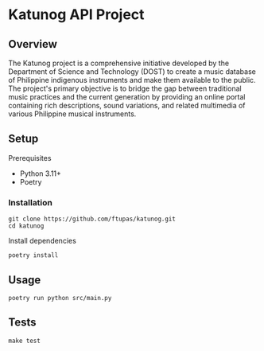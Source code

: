 # Katunog API Project

## Overview

The Katunog project is a comprehensive initiative developed by the Department of
Science and Technology (DOST) to create a music database of Philippine
indigenous instruments and make them available to the public. The project's
primary objective is to bridge the gap between traditional music practices and
the current generation by providing an online portal containing rich
descriptions, sound variations, and related multimedia of various Philippine
musical instruments.

## Setup

Prerequisites

-   Python 3.11+
-   Poetry

### Installation

```shell
git clone https://github.com/ftupas/katunog.git
cd katunog
```

Install dependencies

```shell
poetry install
```

## Usage

```shell
poetry run python src/main.py
```

## Tests

```shell
make test
```
